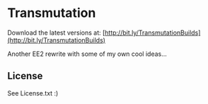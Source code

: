 Transmutation
=============

Download the latest versions at: [http://bit.ly/TransmutationBuilds](http://bit.ly/TransmutationBuilds)

Another EE2 rewrite with some of my own cool ideas...

License
-------
See License.txt :)
